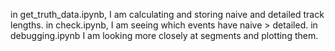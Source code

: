 in get_truth_data.ipynb, I am calculating and storing naive and detailed track lengths.
in check.ipynb, I am seeing which events have naive > detailed. 
in debugging.ipynb I am looking more closely at segments and plotting them.
